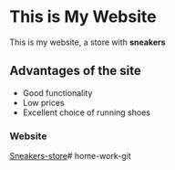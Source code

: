 # This is My Website
This is my website, a store with **sneakers**

## Advantages of the site
* Good functionality
* Low prices
* Excellent choice of running shoes

### Website
[Sneakers-store](http://127.0.0.1:5500/index.html)# home-work-git
